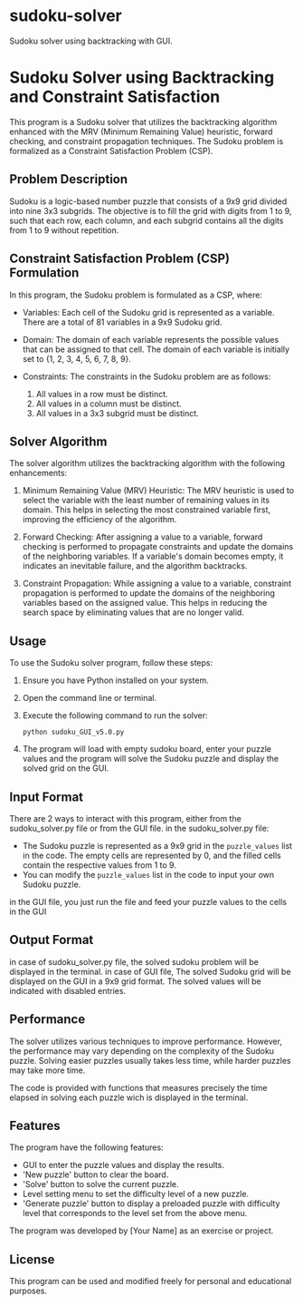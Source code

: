 # sudoku-solver
Sudoku solver using backtracking with GUI. 

# Sudoku Solver using Backtracking and Constraint Satisfaction

This program is a Sudoku solver that utilizes the backtracking algorithm enhanced with the MRV (Minimum Remaining Value) heuristic, forward checking, and constraint propagation techniques. The Sudoku problem is formalized as a Constraint Satisfaction Problem (CSP).

## Problem Description

Sudoku is a logic-based number puzzle that consists of a 9x9 grid divided into nine 3x3 subgrids. The objective is to fill the grid with digits from 1 to 9, such that each row, each column, and each subgrid contains all the digits from 1 to 9 without repetition.

## Constraint Satisfaction Problem (CSP) Formulation

In this program, the Sudoku problem is formulated as a CSP, where:

- Variables: Each cell of the Sudoku grid is represented as a variable. There are a total of 81 variables in a 9x9 Sudoku grid.

- Domain: The domain of each variable represents the possible values that can be assigned to that cell. The domain of each variable is initially set to {1, 2, 3, 4, 5, 6, 7, 8, 9}.

- Constraints: The constraints in the Sudoku problem are as follows:
  1. All values in a row must be distinct.
  2. All values in a column must be distinct.
  3. All values in a 3x3 subgrid must be distinct.

## Solver Algorithm

The solver algorithm utilizes the backtracking algorithm with the following enhancements:

1. Minimum Remaining Value (MRV) Heuristic: The MRV heuristic is used to select the variable with the least number of remaining values in its domain. This helps in selecting the most constrained variable first, improving the efficiency of the algorithm.

2. Forward Checking: After assigning a value to a variable, forward checking is performed to propagate constraints and update the domains of the neighboring variables. If a variable's domain becomes empty, it indicates an inevitable failure, and the algorithm backtracks.

3. Constraint Propagation: While assigning a value to a variable, constraint propagation is performed to update the domains of the neighboring variables based on the assigned value. This helps in reducing the search space by eliminating values that are no longer valid.

## Usage

To use the Sudoku solver program, follow these steps:

1. Ensure you have Python installed on your system.

2. Open the command line or terminal.

3. Execute the following command to run the solver:

   ```
   python sudoku_GUI_v5.0.py
   ```

4. The program will load with empty sudoku board, enter your puzzle values and the program will solve the Sudoku puzzle and display the solved grid on the GUI.

## Input Format

There are 2 ways to interact with this program, either from the sudoku_solver.py file or from the GUI file.
in the sudoku_solver.py file: 
- The Sudoku puzzle is represented as a 9x9 grid in the `puzzle_values` list in the code. The empty cells are represented by 0, and the filled cells contain the respective values from 1 to 9.
- You can modify the `puzzle_values` list in the code to input your own Sudoku puzzle.

in the GUI file, you just run the file and feed your puzzle values to the cells in the GUI

## Output Format
in case of sudoku_solver.py file, the solved sudoku problem will be displayed in the terminal.
in case of GUI file, The solved Sudoku grid will be displayed on the GUI in a 9x9 grid format. The solved values will be indicated with disabled entries.

## Performance

The solver utilizes various techniques to improve performance. However, the performance may vary depending on the complexity of the Sudoku puzzle. Solving easier puzzles usually takes less time, while harder puzzles may take more time.

The code is provided with functions that measures precisely the time elapsed in solving each puzzle wich is displayed in the terminal.

## Features

The program have the following features:
- GUI to enter the puzzle values and display the results.
- 'New puzzle' button to clear the board.
- 'Solve' button to solve the current puzzle.
- Level setting menu to set the difficulty level of a new puzzle.
- 'Generate puzzle' button to display a preloaded puzzle with difficulty level that corresponds to the level set from the above menu.

The program was developed by [Your Name] as an exercise or project.

## License

This program can be used and modified freely for personal and educational purposes.
